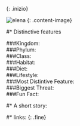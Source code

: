 <!-- Questo è un test Questo è un test 
Questo è un test Questo è un test 
Questo è un test Questo è un test 
Questo è un test Questo è un test 
Questo è un test Questo è un test  -->
{: .inizio}


![elena](images/)
{: .content-image}


#* Distinctive features 

###Kingdom: <br />
###Phylum: <br />
###Class: <br />
###Habitat: <br />
###Diet:<br />
###Lifestyle: <br />
###Most Distintive Feature:<br />
###Biggest Threat:<br />
###Fun Fact: 
<br />

#* A short story:
<br />

#* links:
{: .fine}


